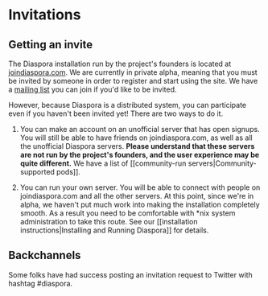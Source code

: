 # Invitations

## Getting an invite

The Diaspora installation run by the project's founders is located at 
<a href="http://joindiaspora.com" target="_blank">joindiaspora.com</a>.
We are currently in private alpha, meaning that you must be invited by someone in order to 
register and start using the site. We have a <a href="http://joindiaspora.com" target="_blank">mailing list</a> you can 
join if you'd like to be invited. 

However, because Diaspora is a distributed system, you can participate even if you haven't
been invited yet! There are two ways to do it.

1. You can make an account on an unofficial server that has open signups. You will still be able to 
have friends on joindiaspora.com, as well as all the unofficial Diaspora servers. **Please understand
that these servers are not run by the project's founders, and the user experience may be quite
different.** We have a list of [[community-run servers|Community-supported pods]].

2. You can run your own server. You will be able to connect with people on joindiaspora.com and
all the other servers. At this point, since we're in alpha, we haven't put much work into making
the installation completely smooth. As a result you need to be comfortable with *nix system 
administration to take this route. See our [[installation instructions|Installing and Running Diaspora]] 
for details.

## Backchannels

Some folks have had success posting an invitation request to Twitter with hashtag #diaspora.